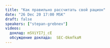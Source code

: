 ```yaml
---
title: "Как правильно рассчитать свой рацион"
date: "26 Dec 20 17:00 MSK"
draft: false
speakers: ["stepan-grebnev"] 
videos:
  доклад: mSViYI7j_cE
  обсуждение доклада:  SEC-OkmfkaM
---
```

